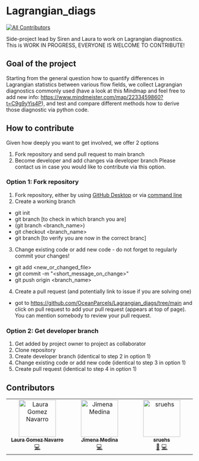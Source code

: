 # Lagrangian_diags
<!-- ALL-CONTRIBUTORS-BADGE:START - Do not remove or modify this section -->
[![All Contributors](https://img.shields.io/badge/all_contributors-3-orange.svg?style=flat-square)](#contributors-)
<!-- ALL-CONTRIBUTORS-BADGE:END -->

Side-project lead by Siren and Laura to work on Lagrangian diagnostics.
This is WORK IN PROGRESS, EVERYONE IS WELCOME TO CONTRIBUTE! 

## Goal of the project
Starting from the general question how to quantify differences in Lagrangian statistics between 
various flow fields, we collect Lagrangian diagnostics commonly used (have a look at this Mindmap and feel free to add 
new info: https://www.mindmeister.com/map/2233459860?t=C9g9yYis4P), and test and compare different methods how to derive 
those diagnostic via python code.

## How to contribute
Given how deeply you want to get involved, we offer 2 options
1. Fork repository and send pull request to main branch
2. Become developer and add changes via developer branch
Please contact us in case you would like to contribute via this option.

### Option 1: Fork repository
1. Fork repository, either by using [GitHub Desktop](https://docs.github.com/en/desktop/contributing-and-collaborating-using-github-desktop/adding-and-cloning-repositories/cloning-and-forking-repositories-from-github-desktop) or via [command line](https://docs.github.com/en/get-started/quickstart/fork-a-repo#fork-an-example-repository)
2. Create a working branch
* git init
* git branch [to check in which branch you are]
* (git branch <branch_name>)
* git checkout <branch_name>
* git branch [to verify you are now in the correct branc]
3. Change existing code or add new code - do not forget to regularly commit your changes!
* git add <new_or_changed_file>
* git commit -m "<short_message_on_change>"
* git push origin <branch_name>
4. Create a pull request (and potentially link to issue if you are solving one)
* got to https://github.com/OceanParcels/Lagrangian_diags/tree/main and click on pull request to add your pull request (appears at top of page).  You can mention somebody to review your pull request.
  
### Option 2: Get developer branch
1. Get added by project owner to project as collaborator
2. Clone repository
3. Create developer branch (identical to step 2 in option 1)
4. Change existing code or add new code (identical to step 3 in option 1)
5. Create pull request (identical to step 4 in option 1)


## Contributors

<!-- ALL-CONTRIBUTORS-LIST:START - Do not remove or modify this section -->
<!-- prettier-ignore-start -->
<!-- markdownlint-disable -->
<table>
  <tbody>
    <tr>
      <td align="center" valign="top" width="14.28%"><a href="https://github.com/LauraGomezNavarro"><img src="https://avatars.githubusercontent.com/u/20359692?v=4?s=100" width="100px;" alt="Laura Gomez Navarro"/><br /><sub><b>Laura Gomez Navarro</b></sub></a><br /><a href="https://github.com/OceanParcels/Lagrangian_diags/commits?author=LauraGomezNavarro" title="Code">💻</a></td>
      <td align="center" valign="top" width="14.28%"><a href="https://github.com/jimena-medinarubio"><img src="https://avatars.githubusercontent.com/u/101462540?v=4?s=100" width="100px;" alt="Jimena Medina"/><br /><sub><b>Jimena Medina</b></sub></a><br /><a href="https://github.com/OceanParcels/Lagrangian_diags/commits?author=jimena-medinarubio" title="Code">💻</a></td>
      <td align="center" valign="top" width="14.28%"><a href="https://github.com/sruehs"><img src="https://avatars.githubusercontent.com/u/33282992?v=4?s=100" width="100px;" alt="sruehs"/><br /><sub><b>sruehs</b></sub></a><br /><a href="#ideas-sruehs" title="Ideas, Planning, & Feedback">🤔</a> <a href="https://github.com/OceanParcels/Lagrangian_diags/commits?author=sruehs" title="Code">💻</a></td>
    </tr>
  </tbody>
</table>

<!-- markdownlint-restore -->
<!-- prettier-ignore-end -->

<!-- ALL-CONTRIBUTORS-LIST:END -->
<!-- prettier-ignore-start -->
<!-- markdownlint-disable -->

<!-- markdownlint-restore -->
<!-- prettier-ignore-end -->

<!-- ALL-CONTRIBUTORS-LIST:END -->
